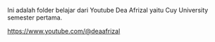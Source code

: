 Ini adalah folder belajar dari Youtube Dea Afrizal yaitu Cuy University semester pertama.

https://www.youtube.com/@deaafrizal
